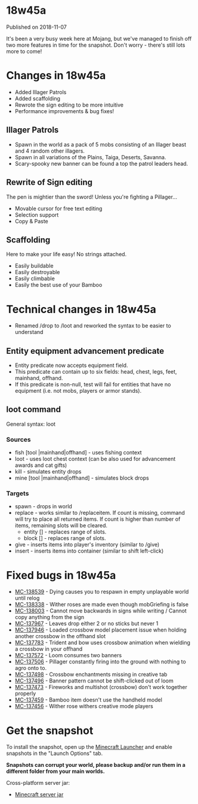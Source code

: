# 18w45a
Published on 2018-11-07

It's been a very busy week here at Mojang, but we've managed to finish off two
more features in time for the snapshot. Don't worry - there's still lots more
to come!

#  Changes in 18w45a

  * Added Illager Patrols
  * Added scaffolding
  * Rewrote the sign editing to be more intuitive
  * Performance improvements & bug fixes!

##  Illager Patrols

  * Spawn in the world as a pack of 5 mobs consisting of an Illager beast and 4 random other illagers.
  * Spawn in all variations of the Plains, Taiga, Deserts, Savanna.
  * Scary-spooky new banner can be found a top the patrol leaders head.

##  Rewrite of Sign editing

The pen is mightier than the sword! Unless you're fighting a Pillager...

  * Movable cursor for free text editing
  * Selection support
  * Copy & Paste

##  Scaffolding

Here to make your life easy! No strings attached.

  * Easily buildable
  * Easily destroyable
  * Easily climbable
  * Easily the best use of your Bamboo

#  Technical changes in 18w45a

  * Renamed /drop to /loot and reworked the syntax to be easier to understand

##  Entity equipment advancement predicate

  * Entity predicate now accepts equipment field.
  * This predicate can contain up to six fields: head, chest, legs, feet, mainhand, offhand.
  * If this predicate is non-null, test will fail for entities that have no equipment (i.e. not mobs, players or armor stands).

##  loot command

General syntax: loot <target> <source>

###  Sources

  * fish <loot table id> <fishing location> [tool <item>|mainhand|offhand] \- uses fishing context
  * loot <loot table id> \- uses loot chest context (can be also used for advancement awards and cat gifts)
  * kill <entity selector> \- simulates entity drops
  * mine <mining location> [tool <item>|mainhand|offhand] \- simulates block drops

###  Targets

  * spawn <position> \- drops in world
  * replace \- works similar to /replaceitem. If count is missing, command will try to place all returned items. If count is higher than number of items, remaining slots will be cleared.
    * entity <entity selector> <start slot> [<count>] \- replaces range of slots.
    * block <position> <start slot> [<count>] \- replaces range of slots.
  * give <player selector> \- inserts items into player's inventory (similar to /give)
  * insert <position> \- inserts items into container (similar to shift left-click)

#  Fixed bugs in 18w45a

  * [MC-138539](https://bugs.mojang.com/browse/MC-138539) \- Dying causes you to respawn in empty unplayable world until relog
  * [MC-138338](https://bugs.mojang.com/browse/MC-138338) \- Wither roses are made even though mobGriefing is false
  * [MC-138003](https://bugs.mojang.com/browse/MC-138003) \- Cannot move backwards in signs while writing / Cannot copy anything from the sign
  * [MC-137967](https://bugs.mojang.com/browse/MC-137967) \- Leaves drop either 2 or no sticks but never 1
  * [MC-137946](https://bugs.mojang.com/browse/MC-137946) \- Loaded crossbow model placement issue when holding another crossbow in the offhand slot
  * [MC-137783](https://bugs.mojang.com/browse/MC-137783) \- Trident and bow uses crossbow animation when wielding a crossbow in your offhand
  * [MC-137572](https://bugs.mojang.com/browse/MC-137572) \- Loom consumes two banners
  * [MC-137506](https://bugs.mojang.com/browse/MC-137506) \- Pillager constantly firing into the ground with nothing to agro onto to.
  * [MC-137498](https://bugs.mojang.com/browse/MC-137498) \- Crossbow enchantments missing in creative tab
  * [MC-137496](https://bugs.mojang.com/browse/MC-137496) \- Banner pattern cannot be shift-clicked out of loom
  * [MC-137473](https://bugs.mojang.com/browse/MC-137473) \- Fireworks and multishot (crossbow) don't work together properly
  * [MC-137459](https://bugs.mojang.com/browse/MC-137459) \- Bamboo item doesn't use the handheld model
  * [MC-137456](https://bugs.mojang.com/browse/MC-137456) \- Wither rose withers creative mode players

#  Get the snapshot

To install the snapshot, open up the [Minecraft Launcher](/download) and
enable snapshots in the "Launch Options" tab.

 **Snapshots can corrupt your world, please backup and/or run them in a
different folder from your main worlds.**

Cross-platform server jar:

  * [Minecraft server jar](https://launcher.mojang.com/v1/objects/a004069d93ebfd9a6d93c57b66becac29f876d4c/server.jar)


